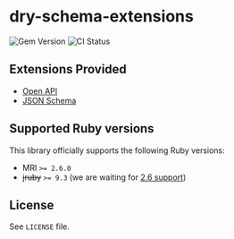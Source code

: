 # dry-schema-extensions 

![Gem Version](https://badge.fury.io/rb/dry-schema-extensions.svg)
![CI Status](https://github.com/ianks/dry-schema-extensions/workflows/CI/badge.svg)

## Extensions Provided

* [Open API](docsite/source/extensions/open_api.html.md)
* [JSON Schema](docsite/source/extensions/json_schema.html.md)

## Supported Ruby versions

This library officially supports the following Ruby versions:

* MRI `>= 2.6.0`
* ~~jruby~~ `>= 9.3` (we are waiting for [2.6 support](https://github.com/jruby/jruby/issues/6161))

## License

See `LICENSE` file.
